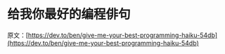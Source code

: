# 给我你最好的编程俳句

原文：[https://dev.to/ben/give-me-your-best-programming-haiku-54db](https://dev.to/ben/give-me-your-best-programming-haiku-54db)